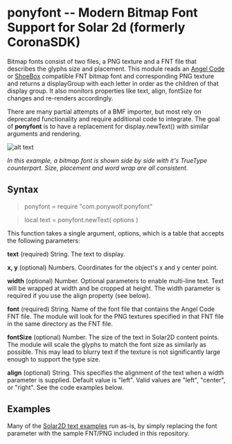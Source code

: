 **ponyfont**  -- Modern Bitmap Font Support for Solar 2d (formerly CoronaSDK)
====
Bitmap fonts consist of two files, a PNG texture and a FNT file that describes the glyphs size and placement. This module reads an [Angel Code](http://www.angelcode.com/products/bmfont/) or [ShoeBox](http://renderhjs.net/shoebox/bitmapFont.htm) compatible FNT bitmap font and corresponding PNG texture and returns a displayGroup with each letter in order as the children of that display group. It also monitors properties like text, align, fontSize for changes and re-renders accordingly.

There are many partial attempts of a BMF importer, but most rely on deprecated functionality and require additional code to integrate. The goal of **ponyfont** is to have a replacement for display.newText() with similar arguments and rendering.

![alt text](https://raw.githubusercontent.com/ponywolf/ponyfont/master/ponyfont-gif-preview.gif "Ponyfont in action")

*In this example, a bitmap font is shown side by side with it's TrueType counterpart. Size, placement and word wrap are all consistent.*

Syntax
----------
>ponyfont = require "com.ponywolf.ponyfont"

>local text = ponyfont.newText( options )

This function takes a single argument, options, which is a table that accepts the following parameters:

**text** (required)
String. The text to display.

**x, y** (optional)
Numbers. Coordinates for the object's x and y center point.

**width** (optional)
Number. Optional parameters to enable multi-line text. Text will be wrapped at width and be cropped at height. The width parameter is required if you use the align property (see below).

**font** (required)
String. Name of the font file that contains the Angel Code FNT file. The module will look for the PNG textures specified in that FNT file in the same directory as the FNT file.

**fontSize** (optional)
Number. The size of the text in Solar2D content points. The module will scale the glyphs to match the font size as similarly as possible. This may lead to blurry text if the texture is not significantly large enough to support the type size.

**align** (optional)
String. This specifies the alignment of the text when a width parameter is supplied. Default value is "left". Valid values are "left", "center", or "right". See the code examples below.

Examples
---------

Many of the [Solar2D text examples](https://docs.coronalabs.com/api/library/display/newText.html) run as-is, by simply replacing the font parameter with the sample FNT/PNG included in this repository.